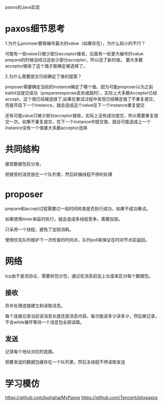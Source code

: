 paxos的Java实现

# paxos细节思考
1.为什么proroser要取编号最大的value（如果存在），为什么较小的不行？

可能有一些value只被少部分acceptor接收，后面有一些更大编号的value prepare的时候没经过这些少部分acceptor，所以选了新的值。
要大多数acceptor接收了这个值才能确定被选择了。

2.为什么需要提交已经确定了值的提案？

proposer需要确定当前的instance确定了哪个值。因为可能proposer以为之前ballot没提交成功（prepareresponse丢失或超时），实际上大多数Acceptor已经accept，这个值已经被选择了,如果在重试过程中发现已经确定值了不重复提交，而是开启下一个instance，就会造成这个value在下一个instance重复提交

还有可能value只被少部分acceptor接收，实际上没有成功提交，所以需要重复提交一次。如果不重复提交，在下一个instance中提交值，就会可能造成上一个instance没有一个值被大多数acceptor选择

# 共同结构
接受数据包后分发。

把接受的消息放在一个队列里，然后轮循线程不停的处理

# proposer
prepare和accept过程需要过一段时间检查是否执行成功，如果不成功重试。

如果使用timer来延时执行，就会造成多线程竞争，需要加锁。

只采用一个线程，避免了加锁消耗。

使用优先队列维护下一次检查的时间点，队列poll来保证在时间节点前返回。



# 网络
tcp由于是流协议，需要拆包分包，通过在消息前加上长度来区分每个数据包。

## 接收
异步处理连接建立和读取消息。

每个连接记录当前读消息长度还是消息内容。每次能读多少读多少，然后做记录，不会while循环等待一个消息包全部读取。

## 发送
记录每个地址对应的连接。

把要发送的数据包缓存在一个队列里，然后主线程不停读取发送

# 学习模仿
https://github.com/luohaha/MyPaxos
https://github.com/Tencent/phxpaxos
